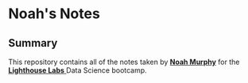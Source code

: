 # Noah's Notes
## Summary
This repository contains all of the notes taken by [**Noah Murphy**](https://github.com/noamurphy) for the <a href="https://www.lighthouselabs.ca/" target="_blank"> **Lighthouse Labs** </a> Data Science bootcamp.
